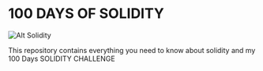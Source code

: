 # 100 DAYS OF SOLIDITY

![Alt Solidity](https://media1.tenor.com/images/8da4a3d75efba9bc32f208fb49964160/tenor.gif?itemid=27528319)

This repository contains everything you need to know about solidity and my 100 Days 
SOLIDITY CHALLENGE